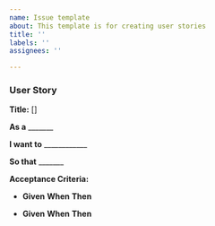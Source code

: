 ```yaml
---
name: Issue template
about: This template is for creating user stories
title: ''
labels: ''
assignees: ''

---
```


### User Story

**Title:** []

**As a** _______

**I want to** ____________

**So that** _______

**Acceptance Criteria:**

- **Given** 
  **When** 
  **Then** 

- **Given** 
  **When** 
  **Then**
